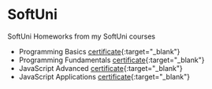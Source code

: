 # SoftUni
SoftUni Homeworks from my SoftUni courses

- Programming Basics [certificate](https://softuni.bg/certificates/details/88169/b08515f3){:target="_blank"}
- Programming Fundamentals [certificate](https://softuni.bg/certificates/details/96890/9853ed30){:target="_blank"}
- JavaScript Advanced [certificate](https://softuni.bg/certificates/details/98236/e75c9986){:target="_blank"}
- JavaScript Applications [certificate](https://softuni.bg/certificates/details/102317/09f90a80){:target="_blank"}
